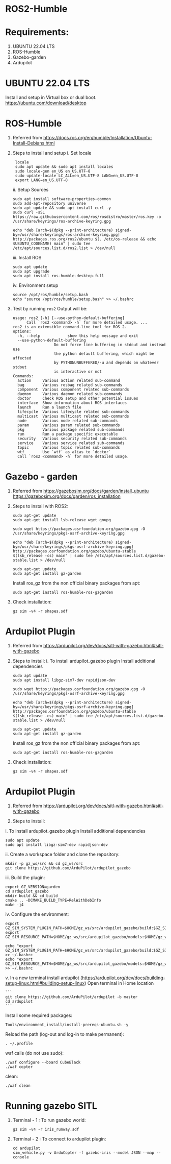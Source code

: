# ROS2-Humble

# Requirements:
1. UBUNTU 22.04 LTS
2. ROS-Humble
4. Gazebo-garden
5. Ardupilot

# UBUNTU 22.04 LTS
Install and setup in Virtual box or dual boot.
https://ubuntu.com/download/desktop

# ROS-Humble
1. Referred from https://docs.ros.org/en/humble/Installation/Ubuntu-Install-Debians.html
2. Steps to install and setup
  i. Set locale
   ```
    locale
    sudo apt update && sudo apt install locales
    sudo locale-gen en_US en_US.UTF-8
    sudo update-locale LC_ALL=en_US.UTF-8 LANG=en_US.UTF-8
    export LANG=en_US.UTF-8
   ```

   ii. Setup Sources
    ```
    sudo apt install software-properties-common
    sudo add-apt-repository universe
    sudo apt update && sudo apt install curl -y
    sudo curl -sSL https://raw.githubusercontent.com/ros/rosdistro/master/ros.key -o /usr/share/keyrings/ros-archive-keyring.gpg
    ```
    ```
    echo "deb [arch=$(dpkg --print-architecture) signed-by=/usr/share/keyrings/ros-archive-keyring.gpg] http://packages.ros.org/ros2/ubuntu $(. /etc/os-release && echo $UBUNTU_CODENAME) main" | sudo tee /etc/apt/sources.list.d/ros2.list > /dev/null
    ```

    iii. Install ROS
     ```
    sudo apt update
    sudo apt upgrade
    sudo apt install ros-humble-desktop-full
     ```

     iv. Environment setup
     ```
     source /opt/ros/humble/setup.bash
     echo "source /opt/ros/humble/setup.bash" >> ~/.bashrc
     ```

3. Test by running ```ros2```
   Output will be:
   ```
   usage: ros2 [-h] [--use-python-default-buffering]
         Call `ros2 <command> -h` for more detailed usage. ...
   ros2 is an extensible command-line tool for ROS 2.
   options:
     -h, --help            show this help message and exit
     --use-python-default-buffering
                     Do not force line buffering in stdout and instead use
                     the python default buffering, which might be affected
                     by PYTHONUNBUFFERED/-u and depends on whatever stdout
                     is interactive or not
   Commands:
     action     Various action related sub-command
     bag        Various rosbag related sub-commands    
     component  Various component related sub-commands    
     daemon     Various daemon related sub-commands    
     doctor     Check ROS setup and other potential issues    
     interface  Show information about ROS interfaces    
     launch     Run a launch file    
     lifecycle  Various lifecycle related sub-commands    
     multicast  Various multicast related sub-commands    
     node       Various node related sub-commands    
     param      Various param related sub-commands    
     pkg        Various package related sub-commands    
     run        Run a package specific executable    
     security   Various security related sub-commands    
     service    Various service related sub-commands    
     topic      Various topic related sub-commands    
     wtf        Use `wtf` as alias to `doctor`        
     Call `ros2 <command> -h` for more detailed usage.
   ```

# Gazebo - garden
1. Referred from
  https://gazebosim.org/docs/garden/install_ubuntu
  https://gazebosim.org/docs/garden/ros_installation

2. Steps to install with ROS2:
   ```
   sudo apt-get update
   sudo apt-get install lsb-release wget gnupg
   ```
   ```
   sudo wget https://packages.osrfoundation.org/gazebo.gpg -O /usr/share/keyrings/pkgs-osrf-archive-keyring.gpg
   ```
   ```
   echo "deb [arch=$(dpkg --print-architecture) signed-by=/usr/share/keyrings/pkgs-osrf-archive-keyring.gpg] http://packages.osrfoundation.org/gazebo/ubuntu-stable $(lsb_release -cs) main" | sudo tee /etc/apt/sources.list.d/gazebo-stable.list > /dev/null
   ```
   ```
   sudo apt-get update
   sudo apt-get install gz-garden
   ```
   Install ros_gz from the non official binary packages from apt:
   ```
   sudo apt-get install ros-humble-ros-gzgarden
   ```

3. Check installation:
   ```
   gz sim -v4 -r shapes.sdf
   ```

# Ardupilot Plugin
1. Referred from https://ardupilot.org/dev/docs/sitl-with-gazebo.html#sitl-with-gazebo

2. Steps to install:
  i. To install ardupilot_gazebo plugin
      Install additional dependencies
   ```
   sudo apt update
   sudo apt install libgz-sim7-dev rapidjson-dev
   ```
   ```
   sudo wget https://packages.osrfoundation.org/gazebo.gpg -O /usr/share/keyrings/pkgs-osrf-archive-keyring.gpg
   ```
   ```
   echo "deb [arch=$(dpkg --print-architecture) signed-by=/usr/share/keyrings/pkgs-osrf-archive-keyring.gpg] http://packages.osrfoundation.org/gazebo/ubuntu-stable $(lsb_release -cs) main" | sudo tee /etc/apt/sources.list.d/gazebo-stable.list > /dev/null
   ```
   ```
   sudo apt-get update
   sudo apt-get install gz-garden
   ```
   Install ros_gz from the non official binary packages from apt:
   ```
   sudo apt-get install ros-humble-ros-gzgarden
   ```
3. Check installation:
    ```
    gz sim -v4 -r shapes.sdf
    ```

# Ardupilot Plugin
1. Referred from https://ardupilot.org/dev/docs/sitl-with-gazebo.html#sitl-with-gazebo

2. Steps to install:

  i. To install ardupilot_gazebo plugin
    Install additional dependencies
```
sudo apt update
sudo apt install libgz-sim7-dev rapidjson-dev
```

  ii. Create a workspace folder and clone the repository:
  ```
  mkdir -p gz_ws/src && cd gz_ws/src
  git clone https://github.com/ArduPilot/ardupilot_gazebo
  ```

  iii. Build the plugin:
  ```
  export GZ_VERSION=garden
  cd ardupilot_gazebo
  mkdir build && cd build
  cmake .. -DCMAKE_BUILD_TYPE=RelWithDebInfo
  make -j4
  ```

  iv. Configure the environment:
  ```
  export GZ_SIM_SYSTEM_PLUGIN_PATH=$HOME/gz_ws/src/ardupilot_gazebo/build:$GZ_SIM_SYSTEM_PLUGIN_PATH
  export GZ_SIM_RESOURCE_PATH=$HOME/gz_ws/src/ardupilot_gazebo/models:$HOME/gz_ws/src/ardupilot_gazebo/worlds:$GZ_SIM_RESOURCE_PATH
  ```
  ```
  echo "export GZ_SIM_SYSTEM_PLUGIN_PATH=$HOME/gz_ws/src/ardupilot_gazebo/build:$GZ_SIM_SYSTEM_PLUGIN_PATH" >> ~/.bashrc
  echo "export GZ_SIM_RESOURCE_PATH=$HOME/gz_ws/src/ardupilot_gazebo/models:$HOME/gz_ws/src/ardupilot_gazebo/worlds:$GZ_SIM_RESOURCE_PATH" >> ~/.bashrc
  ```

  v. In a new terminal install ardupilot (https://ardupilot.org/dev/docs/building-setup-linux.html#building-setup-linux)
Open terminal in Home location
    
    ```
    git clone https://github.com/ArduPilot/ardupilot -b master
    cd ardupilot
    ```
    
  Install some required packages:
```
Tools/environment_install/install-prereqs-ubuntu.sh -y
```
  
  Reload the path (log-out and log-in to make permanent):
```
. ~/.profile
```
    
  waf calls (do not use sudo):
 ```
./waf configure --board CubeBlack
./waf copter
```
  
  clean:
```
./waf clean
```

# Running gazebo SITL
1. Terminal - 1 : To run gazebo world:
   ```
   gz sim -v4 -r iris_runway.sdf
   ```

2. Terminal - 2 : To connect to ardupilot plugin:
   ```
   cd ardupilot
   sim_vehicle.py -v ArduCopter -f gazebo-iris --model JSON --map --console
   ```

